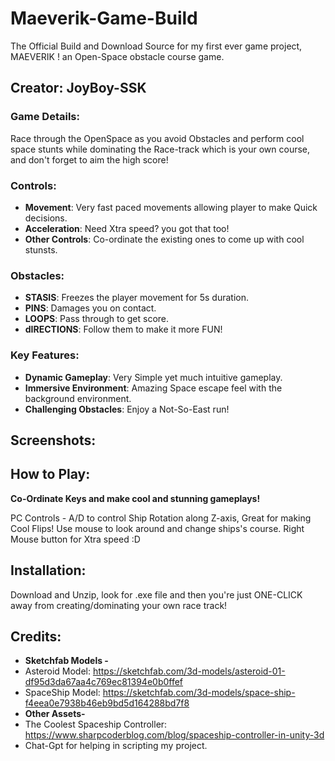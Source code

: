 # Maeverik-Game-Build
The Official Build and Download Source for my first ever game project, MAEVERIK ! an Open-Space obstacle course game.

## Creator: JoyBoy-SSK

### Game Details:
Race through the OpenSpace as you avoid Obstacles and perform cool space stunts while dominating the Race-track which is your own course, and don't forget to aim the high score!

### Controls:
- **Movement**: Very fast paced movements allowing player to make Quick decisions.
- **Acceleration**: Need Xtra speed? you got that too!
- **Other Controls**: Co-ordinate the existing ones to come up with cool stunsts.

### Obstacles:
- **STASIS**: Freezes the player movement for 5s duration.
- **PINS**: Damages you on contact.
- **LOOPS**: Pass through to get score.
- **dIRECTIONS**: Follow them to make it more FUN!

### Key Features:
- **Dynamic Gameplay**: Very Simple yet much intuitive gameplay.
- **Immersive Environment**: Amazing Space escape feel with the background environment.
- **Challenging Obstacles**: Enjoy a Not-So-East run!

## Screenshots:

## How to Play:

**Co-Ordinate Keys and make cool and stunning gameplays!**

PC Controls - 
A/D to control Ship Rotation along Z-axis, Great for making Cool Flips!
Use mouse to look around and change ships's course.
Right Mouse button for Xtra speed :D

## Installation:
Download and Unzip, look for .exe file and then you're just ONE-CLICK away from creating/dominating your own race track!

## Credits:
- **Sketchfab Models -**
- Asteroid Model: https://sketchfab.com/3d-models/asteroid-01-df95d3da67aa4c769ec81394e0b0ffef
- SpaceShip Model: https://sketchfab.com/3d-models/space-ship-f4eea0e7938b46eb9bd5d164288bd7f8
- **Other Assets-**
- The Coolest Spaceship Controller: https://www.sharpcoderblog.com/blog/spaceship-controller-in-unity-3d
- Chat-Gpt for helping in scripting my project.

